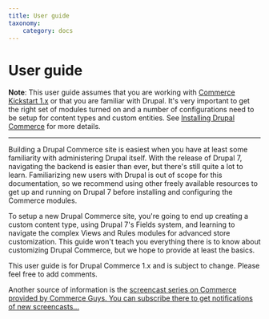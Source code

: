 ```yaml
---
title: User guide
taxonomy:
    category: docs
---
```


User guide
============

<strong>Note</strong>: This user guide assumes that you are working with <a href="http://drupal.org/project/commerce_kickstart">Commerce Kickstart 1.x</a> or that you are familiar with Drupal. It's very important to get the right set of modules turned on and a number of configurations need to be setup for content types and custom entities. See <a href="/user-guide/installing-drupal-commerce">Installing Drupal Commerce</a> for more details.

<hr>

Building a Drupal Commerce site is easiest when you have at least some familiarity with administering Drupal itself.  With the release of Drupal 7, navigating the backend is easier than ever, but there's still quite a lot to learn.  Familiarizing new users with Drupal is out of scope for this documentation, so we recommend using other freely available resources to get up and running on Drupal 7 before installing and configuring the Commerce modules.

To setup a new Drupal Commerce site, you're going to end up creating a custom content type, using Drupal 7's Fields system, and learning to navigate the complex Views and Rules modules for advanced store customization.  This guide won't teach you everything there is to know about customizing Drupal Commerce, but we hope to provide at least the basics.

This user guide is for Drupal Commerce 1.x and is subject to change. Please feel free to add comments.

Another source of information is the <a href="http://vimeo.com/channels/commerceguys">screencast series on Commerce provided by Commerce Guys. You can subscribe there to get notifications of new screencasts...
